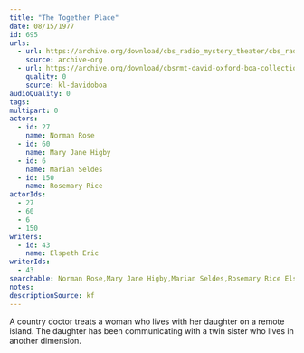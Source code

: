 ```yaml
---
title: "The Together Place"
date: 08/15/1977
id: 695
urls: 
  - url: https://archive.org/download/cbs_radio_mystery_theater/cbs_radio_mystery_theater-0651-0700.zip/cbs_radio_mystery_theater-0651-0700%2Fcbsrmt_0695_the_together_place.mp3
    source: archive-org
  - url: https://archive.org/download/cbsrmt-david-oxford-boa-collection/CBSRMT-770815-0695-The-Together-Place-(128-48)_WBBM-JE-{BoA}.mp3
    quality: 0
    source: kl-davidoboa
audioQuality: 0
tags: 
multipart: 0
actors:  
  - id: 27
    name: Norman Rose  
  - id: 60
    name: Mary Jane Higby  
  - id: 6
    name: Marian Seldes  
  - id: 150
    name: Rosemary Rice
actorIds:  
  - 27  
  - 60  
  - 6  
  - 150
writers:  
  - id: 43
    name: Elspeth Eric
writerIds:  
  - 43
searchable: Norman Rose,Mary Jane Higby,Marian Seldes,Rosemary Rice Elspeth Eric
notes: 
descriptionSource: kf
---
```

A country doctor treats a woman who lives with her daughter on a remote island. The daughter has been communicating with a twin sister who lives in another dimension.
